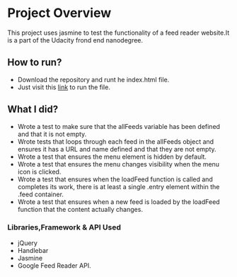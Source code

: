 # Project Overview

This project uses jasmine to test the functionality of a feed reader website.It is a part of the Udacity frond end nanodegree.

## How to run?

 * Download the repository and runt he index.html file.
 * Just visit this [link](https://ashokviswa96.github.io/feedreader-testing/) to run the file.

## What I did?

* Wrote a test to make sure that the allFeeds variable has been defined and that it is not empty.
* Wrote tests that loops through each feed in the allFeeds object and ensures it has a URL and name defined and that they are not empty.
* Wrote a test that ensures the menu element is hidden by default.
* Wrote a test that ensures the menu changes visibility when the menu icon is clicked.
* Wrote a test that ensures when the loadFeed function is called and completes its work, there is at least a single .entry element within the .feed container.
* Wrote a test that ensures when a new feed is loaded by the loadFeed function that the content actually changes.

### Libraries,Framework & API Used
* jQuery
* Handlebar
* Jasmine
* Google Feed Reader API.
